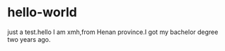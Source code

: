 # hello-world
just a test.hello I am xmh,from Henan province.I got my bachelor degree two years ago.
